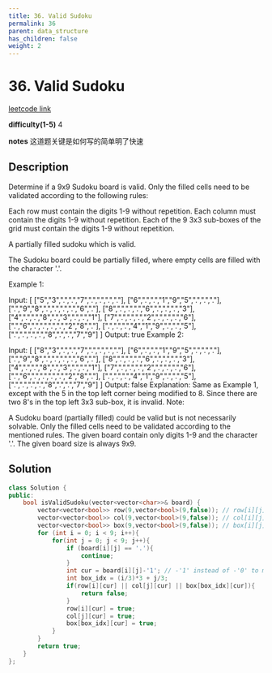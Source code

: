 ```yaml
---
title: 36. Valid Sudoku
permalink: 36
parent: data_structure
has_children: false
weight: 2
---
```

# 36. Valid Sudoku
[leetcode link](https://leetcode.com/problems/valid-sudoku/)

**difficulty(1-5)** 
4

**notes** 
这道题关键是如何写的简单明了快速

## Description
Determine if a 9x9 Sudoku board is valid. Only the filled cells need to be validated according to the following rules:

Each row must contain the digits 1-9 without repetition.
Each column must contain the digits 1-9 without repetition.
Each of the 9 3x3 sub-boxes of the grid must contain the digits 1-9 without repetition.

A partially filled sudoku which is valid.

The Sudoku board could be partially filled, where empty cells are filled with the character '.'.

Example 1:

Input:
[
  ["5","3",".",".","7",".",".",".","."],
  ["6",".",".","1","9","5",".",".","."],
  [".","9","8",".",".",".",".","6","."],
  ["8",".",".",".","6",".",".",".","3"],
  ["4",".",".","8",".","3",".",".","1"],
  ["7",".",".",".","2",".",".",".","6"],
  [".","6",".",".",".",".","2","8","."],
  [".",".",".","4","1","9",".",".","5"],
  [".",".",".",".","8",".",".","7","9"]
]
Output: true
Example 2:

Input:
[
  ["8","3",".",".","7",".",".",".","."],
  ["6",".",".","1","9","5",".",".","."],
  [".","9","8",".",".",".",".","6","."],
  ["8",".",".",".","6",".",".",".","3"],
  ["4",".",".","8",".","3",".",".","1"],
  ["7",".",".",".","2",".",".",".","6"],
  [".","6",".",".",".",".","2","8","."],
  [".",".",".","4","1","9",".",".","5"],
  [".",".",".",".","8",".",".","7","9"]
]
Output: false
Explanation: Same as Example 1, except with the 5 in the top left corner being 
    modified to 8. Since there are two 8's in the top left 3x3 sub-box, it is invalid.
Note:

A Sudoku board (partially filled) could be valid but is not necessarily solvable.
Only the filled cells need to be validated according to the mentioned rules.
The given board contain only digits 1-9 and the character '.'.
The given board size is always 9x9.


## Solution
```c++
class Solution {
public:
    bool isValidSudoku(vector<vector<char>>& board) {
        vector<vector<bool>> row(9,vector<bool>(9,false)); // row[i][j]: num j shows up on row i
        vector<vector<bool>> col(9,vector<bool>(9,false)); // col[i][j]: num j shows up on col i
        vector<vector<bool>> box(9,vector<bool>(9,false)); // box[i][j]: num j shows up in box i
        for (int i = 0; i < 9; i++){
            for(int j = 0; j < 9; j++){
                if (board[i][j] == '.'){
                    continue;
                }
                int cur = board[i][j]-'1'; // -'1' instead of -'0' to make it 0 based (0~8)
                int box_idx = (i/3)*3 + j/3;
                if(row[i][cur] || col[j][cur] || box[box_idx][cur]){
                    return false;
                }
                row[i][cur] = true;
                col[j][cur] = true;
                box[box_idx][cur] = true;                
            }
        }
        return true;
    }
};
``` 


